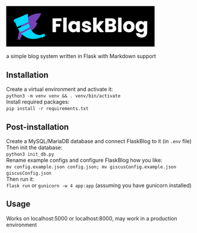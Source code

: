 <img alt="FlaskBlog logo" src="./static/img/flb_logo_full_w.png" width="400">

a simple blog system written in Flask with Markdown support

## Installation
Create a virtual environment and activate it:  
```python3 -m venv venv && . venv/bin/activate```  
Install required packages:  
```pip install -r requirements.txt```  

## Post-installation
Create a MySQL/MariaDB database and connect FlaskBlog to it (in `.env` file)  
Then init the database:  
```python3 init_db.py```  
Rename example configs and configure FlaskBlog how you like:  
```mv config.example.json config.json; mv giscusConfig.example.json giscusConfig.json```  
Then run it:  
`flask run` or `gunicorn -w 4 app:app` (assuming you have gunicorn installed)  

## Usage
Works on localhost:5000 or localhost:8000, may work in a production environment